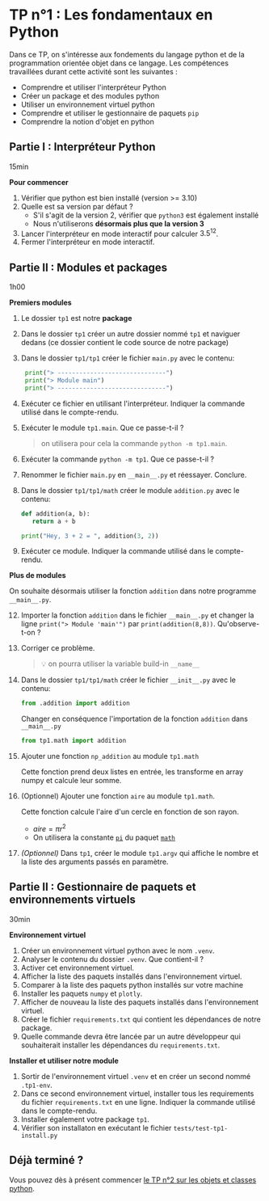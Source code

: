 # TP n°1 : Les fondamentaux en Python

Dans ce TP, on s'intéresse aux fondements du langage python et de la programmation orientée objet dans ce langage. Les compétences travaillées durant cette activité sont les suivantes :

- Comprendre et utiliser l'interpréteur Python
- Créer un package et des modules python
- Utiliser un environnement virtuel python
- Comprendre et utiliser le gestionnaire de paquets `pip`
- Comprendre la notion d'objet en python

## Partie I : Interpréteur Python

15min

**Pour commencer**

1. Vérifier que python est bien installé (version >= 3.10)
2. Quelle est sa version par défaut ?
   - S'il s'agit de la version 2, vérifier que `python3` est également installé
   - Nous n'utiliserons **désormais plus que la version 3**
3. Lancer l'interpréteur en mode interactif pour calculer $3.5^{12}$.
4. Fermer l'interpréteur en mode interactif.

## Partie II : Modules et packages

1h00

**Premiers modules**

1. Le dossier `tp1` est notre **package**
2. Dans le dossier `tp1` créer un autre dossier nommé `tp1` et naviguer dedans (ce dossier contient le code source de notre package)
3. Dans le dossier `tp1/tp1` créer le fichier `main.py` avec le contenu:
   ```python
    print("> ------------------------------")
    print("> Module main")
    print("> ------------------------------")
   ```
4. Exécuter ce fichier en utilisant l'interpréteur. Indiquer la commande utilisé dans le compte-rendu.
5. Exécuter le module `tp1.main`. Que ce passe-t-il ?
   > on utilisera pour cela la commande `python -m tp1.main`.
6. Exécuter la commande `python -m tp1`. Que ce passe-t-il ?
7. Renommer le fichier `main.py` en `__main__.py` et réessayer. Conclure.
8. Dans le dossier `tp1/tp1/math` créer le module `addition.py` avec le contenu:

   ```python
   def addition(a, b):
      return a + b

   print("Hey, 3 + 2 = ", addition(3, 2))
   ```

9. Exécuter ce module. Indiquer la commande utilisé dans le compte-rendu.

**Plus de modules**

On souhaite désormais utiliser la fonction `addition` dans notre programme `__main__.py`.

12. Importer la fonction `addition` dans le fichier `__main__.py` et changer la ligne `print("> Module 'main'")` par `print(addition(8,8))`. Qu'observe-t-on ?

1. Corriger ce problème.

   > 💡 on pourra utiliser la variable build-in `__name__`

1. Dans le dossier `tp1/tp1/math` créer le fichier `__init__.py` avec le contenu:
   ```python
   from .addition import addition
   ```
   Changer en conséquence l'importation de la fonction `addition` dans `__main__.py`
   ```python
   from tp1.math import addition
   ```
1. Ajouter une fonction `np_addition` au module `tp1.math`

   Cette fonction prend deux listes en entrée, les transforme en array numpy et calcule leur somme.

1. (Optionnel) Ajouter une fonction `aire` au module `tp1.math`.

   Cette fonction calcule l'aire d'un cercle en fonction de son rayon.

   - $aire = \pi r^2$
   - On utilisera la constante [`pi`](https://docs.python.org/3/library/math.html#math.pi) du paquet [`math`](https://docs.python.org/3/library/math.html#math.pi)

1. _(Optionnel)_ Dans `tp1`, créer le module `tp1.argv` qui affiche le nombre et la liste des arguments passés en paramètre.

## Partie II : Gestionnaire de paquets et environnements virtuels

30min

**Environnement virtuel**

<!-- 1. Créer un dossier `TP1-Python` et ouvrir un terminal à cet emplacement -->

1. Créer un environnement virtuel python avec le nom `.venv`.
1. Analyser le contenu du dossier `.venv`. Que contient-il ?
1. Activer cet environnement virtuel.
1. Afficher la liste des paquets installés dans l'environnement virtuel.
1. Comparer à la liste des paquets python installés sur votre machine
1. Installer les paquets `numpy` et `plotly`.
1. Afficher de nouveau la liste des paquets installés dans l'environnement virtuel.
1. Créer le fichier `requirements.txt` qui contient les dépendances de notre package.
1. Quelle commande devra être lancée par un autre développeur qui souhaiterait installer les dépendances du `requirements.txt`.

**Installer et utiliser notre module**

1. Sortir de l'environnement virtuel `.venv` et en créer un second nommé `.tp1-env`.
2. Dans ce second environnement virtuel, installer tous les requirements du fichier `requirements.txt` en une ligne. Indiquer la commande utilisé dans le compte-rendu.
3. Installer également votre package `tp1`.
4. Vérifier son installaton en exécutant le fichier `tests/test-tp1-install.py`

## Déjà terminé ?

Vous pouvez dès à présent commencer [le TP n°2 sur les objets et classes python](../TP2-ClassesObjets/README.md).
